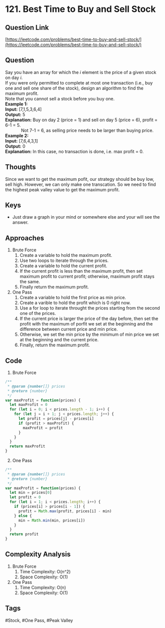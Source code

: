 # 121. Best Time to Buy and Sell Stock

<a name="A8bsZ"></a>
## Question Link
[https://leetcode.com/problems/best-time-to-buy-and-sell-stock/](https://leetcode.com/problems/best-time-to-buy-and-sell-stock/)
<a name="R3ikA"></a>
## Question
Say you have an array for which the _i_ element is the price of a given stock on day _i_.<br />If you were only permitted to complete at most one transaction (i.e., buy one and sell one share of the stock), design an algorithm to find the maximum profit.<br />Note that you cannot sell a stock before you buy one.<br />**Example 1:**<br />**Input:** [7,1,5,3,6,4]<br />**Output:** 5<br />**Explanation:** Buy on day 2 (price = 1) and sell on day 5 (price = 6), profit = 6-1 = 5.<br />             Not 7-1 = 6, as selling price needs to be larger than buying price.<br />**Example 2:**<br />**Input:** [7,6,4,3,1]<br />**Output:** 0<br />**Explanation:** In this case, no transaction is done, i.e. max profit = 0.
<a name="Zb8PE"></a>
## Thoughts
Since we want to get the maximum pofit, our strategy should be buy low, sell high. However, we can only make one transcation. So we need to find the highest peak valley value to get the maximum profit.
<a name="ElXTu"></a>
## Keys

- Just draw a graph in your mind or somewhere else and your will see the answer.
<a name="JgeKX"></a>
## Approaches

1. Brute Force
   1. Create a variable to hold the maximum profit.
   1. Use two loops to iterate through the prices.
   1. Create a variable to hold the current profit.
   1. If the current profit is less than the maximum profit, then set maximum profit to current profit; otherwise, maximum profit stays the same.
   1. Finally return the maximum profit.
2. One Pass
   1. Create a variable to hold the first price as min price.
   1. Create a varible to hold the profit which is 0 right now.
   1. Use a for loop to iterate throught the prices starting from the second one of the prices.
   1. If the current price is larger the price of the day before, then set the profit with the maximum of porfit we set at the beginning and the difference between current price and min price.
   1. Otherwise, we set the min price by the minimum of min price we set at the beginning and the current price.
   1. Finally, return the maximum profit.
<a name="h8NdR"></a>
## Code

1. Brute Force
```javascript
/**
 * @param {number[]} prices
 * @return {number}
 */
var maxProfit = function(prices) {
  let maxProfit = 0
  for (let i = 0; i < prices.length - 1; i++) {
    for (let j = i + 1; j < prices.length; j++) {
      let profit = prices[j] - prices[i]
      if (profit > maxProfit) {
        maxProfit = profit
      }
    }
  }
  return maxProfit
}
```

2. One Pass
```javascript
/**
 * @param {number[]} prices
 * @return {number}
 */
var maxProfit = function(prices) {
  let min = prices[0]
  let profit = 0
  for (let i = 1; i < prices.length; i++) {
    if (prices[i] > prices[i - 1]) {
      profit = Math.max(profit, prices[i] - min)
    } else {
      min = Math.min(min, prices[i])
    }
  }
  return profit
}
```


<a name="TNRgl"></a>
## Complexity Analysis

1. Brute Force
   1. Time Complexity: O(n^2)
   1. Space Complexity: O(1)
2. One Pass
   1. Time Complexity: O(n)
   1. Space Complexity: O(1)
<a name="RbQs4"></a>
## Tags
#Stock, #One Pass, #Peak Valley
